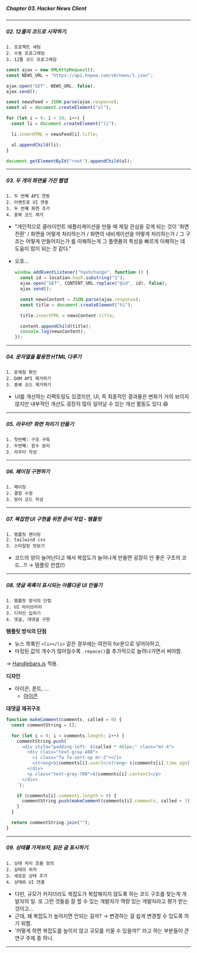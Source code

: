 ##### Chapter 03. Hacker News Client

---

##### 02. 12줄의 코드로 시작하기.

```
1. 프로젝트 세팅
2. 수동 프로그래밍
3. 12줄 코드 프로그래밍
```

```javascript
const ajax = new XMLHttpRequest();
const NEWS_URL = "https://api.hnpwa.com/v0/news/1.json";

ajax.open("GET", NEWS_URL, false);
ajax.send();

const newsFeed = JSON.parse(ajax.response);
const ul = document.createElement("ul");

for (let i = 0; i < 10; i++) {
  const li = document.createElement("li");

  li.innerHTML = newsFeed[i].title;

  ul.appendChild(li);
}

document.getElementById("root").appendChild(ul);
```

---

##### 03. 두 개의 화면을 가진 웹앱

```
1. 두 번째 API 연동
2. 이벤트로 UI 연동
3. 두 번째 화면 추가
4. 중복 코드 제거
```

- "개인적으로 클라이언트 애플리케이션을 만들 때 제일 관심을 갖게 되는 것이 '화면 전환' / 화면을 어떻게 처리하는가 / 화면의 네비게이션을 어떻게 처리하는가 / 그 구조는 어떻게 만들어지는가 를 이해하는게 그 플랫폼의 특성을 빠르게 이해하는 데 도움이 많이 되는 것 같다."

- 오호...

  ```javascript
  window.addEventListener("hashchange", function () {
    const id = location.hash.substring("1");
    ajax.open("GET", CONTENT_URL.replace("@id", id), false);
    ajax.send();

    const newsContent = JSON.parse(ajax.response);
    const title = document.createElement("h1");

    title.innerHTML = newsContent.title;

    content.appendChild(title);
    console.log(newsContent);
  });
  ```

---

##### 04. 문자열을 활용한 HTML 다루기

```
1. 문제점 확인
2. DOM API 제거하기
3. 중복 코드 제거하기
```

- UI를 개선하는 리팩토링도 있겠지만, UI, 즉 최종적인 결과물은 변화가 거의 보이지 않지만 내부적인 개선도 굉장히 많이 일어날 수 있는 개선 활동도 있다.😄

---

##### 05. 라우터? 화면 처리기 만들기

```
1. 첫번째: 구조 구축
2. 두번째: 함수 분리
3. 라우터 작성
```

---

##### 06. 페이징 구현하기

```
1. 페이징
2. 결함 수정
3. 방어 코드 작성
```

---

##### 07. 복잡한 UI 구현을 위한 준비 작업 - 템플릿

```
1. 템플릿 렌더링
2. tailwind css
3. 스타일링 맛보기
```

- 코드의 양이 늘어난다고 해서 복잡도가 늘어나게 만들면 굉장히 안 좋은 구조의 코드...!! → 템플릿 컨셉(!)

---

##### 08. 댓글 목록이 표시되는 아름다운 UI 만들기

```
1. 템플릿 방식의 단점
2. UI 라이브러리
3. 디자인 입히기
4. 댓글, 대댓글 구현
```

**템플릿 방식의 단점**

- 뉴스 목록인 `<li></li>` 같은 경우에는 여전히 for문으로 넣어야하고,
- 마킹된 값의 개수가 많아질수록 `.repace()`를 추가적으로 늘려나가면서 써야함.

→ [Handlebars.js](https://handlebarsjs.com/) 적용.

**디자인**

- 아이콘, 폰트, ...
  - [아이콘](https://fontawesome.com/)

**대댓글 재귀구조**

```javascript
function makeComment(comments, called = 0) {
  const commentString = [];

  for (let i = 0; i < comments.length; i++) {
    commentString.push(`
      <div style="padding-left: ${called * 40}px;" class="mt-4">
        <div class="text-gray-400">
          <i class="fa fa-sort-up mr-2"></i>
          <strong>${comments[i].user}</strong> ${comments[i].time_ago}
        </div>
        <p class="text-gray-700">${comments[i].content}</p>
      </div>      
    `);

    if (comments[i].comments.length > 0) {
      commentString.push(makeComment(comments[i].comments, called + 1));
    }
  }

  return commentString.join("");
}
```

---

##### 09. 상태를 가져보자, 읽은 글 표시하기.

```
1. 상태 처리 흐름 정의
2. 상태의 위치
3. 새로운 상태 추가
4. 상태와 UI 연결
```

- 다만, 규모가 커지더라도 복잡도가 복잡해지지 않도록 하는 코드 구조를 찾는게 개발자의 일. 또 그런 것들을 잘 할 수 있는 개발자가 역량 있는 개발자라고 평가 받는것이고...
- 근데, 왜 복잡도가 높아지면 안되는 걸까? → 변경하는 걸 쉽게 변경할 수 있도록 하기 위함.
- '어떻게 하면 복잡도를 높이지 않고 규모를 키울 수 있을까?' 라고 하는 부분들이 큰 연구 주제 중 하나.

---
